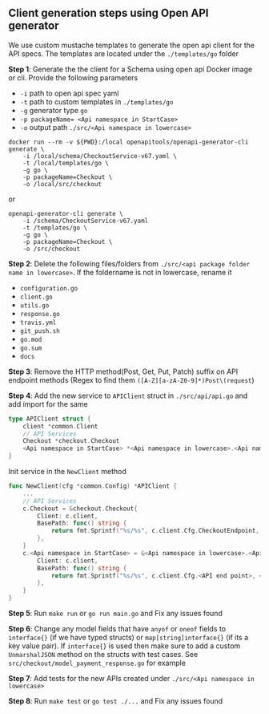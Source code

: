 ## Client generation steps using Open API generator

We use custom mustache templates to generate the open api client for the API specs. The templates are located under the `./templates/go` folder

**Step 1**: Generate the the client for a Schema using open api Docker image or cli. Provide the following parameters

-   `-i` path to open api spec yaml
-   `-t` path to custom templates in `./templates/go`
-   `-g` generator type `go`
-   `-p packageName= <Api namespace in StartCase>`
-   `-o` output path `./src/<Api namespace in lowercase>`

```
docker run --rm -v ${PWD}:/local openapitools/openapi-generator-cli generate \
    -i /local/schema/CheckoutService-v67.yaml \
    -t /local/templates/go \
    -g go \
    -p packageName=Checkout \
    -o /local/src/checkout
```

or

```
openapi-generator-cli generate \
    -i /schema/CheckoutService-v67.yaml
    -t /templates/go \
    -g go \
    -p packageName=Checkout \
    -o /src/checkout
```

**Step 2**: Delete the following files/folders from `./src/<api package folder name in lowercase>`. If the foldername is not in lowercase, rename it

-   `configuration.go`
-   `client.go`
-   `utils.go`
-   `response.go`
-   `travis.yml`
-   `git_push.sh`
-   `go.mod`
-   `go.sum`
-   `docs`

**Step 3**: Remove the HTTP method(Post, Get, Put, Patch) suffix on API endpoint methods (Regex to find them `([A-Z][a-zA-Z0-9]*)Post\(request`)

**Step 4**: Add the new service to `APIClient` struct in `./src/api/api.go` and add import for the same

```go
type APIClient struct {
	client *common.Client
	// API Services
    Checkout *checkout.Checkout
    <Api namespace in StartCase> *<Api namespace in lowercase>.<Api namespace in StartCase>
}
```

Init service in the `NewClient` method

```go
func NewClient(cfg *common.Config) *APIClient {
    ...
    // API Services
	c.Checkout = &checkout.Checkout{
		Client: c.client,
		BasePath: func() string {
			return fmt.Sprintf("%s/%s", c.client.Cfg.CheckoutEndpoint, CheckoutAPIVersion)
		},
	}
    c.<Api namespace in StartCase> = &<Api namespace in lowercase>.<Api namespace in StartCase>{
        Client: c.client,
        BasePath: func() string {
            return fmt.Sprintf("%s/%s", c.client.Cfg.<API end point>, <API version constant>)
        },
    }
}
```

**Step 5**: Run `make run` or `go run main.go` and Fix any issues found

**Step 6**: Change any model fields that have `anyof` or `oneof` fields to `interface{}` (if we have typed structs) or `map[string]interface{}` (if its a key value pair). If `interface{}` is used then make sure to add a custom `UnmarshalJSON` method on the structs with test cases. See `src/checkout/model_payment_response.go` for example

**Step 7**: Add tests for the new APIs created under `./src/<Api namespace in lowercase>`

**Step 8**: Run `make test` or `go test ./...` and Fix any issues found
